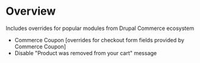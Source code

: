# Overview
Includes overrides for popular modules from Drupal Commerce ecosystem

- Commerce Coupon [overrides for checkout form fields provided by Commerce Coupon]
- Disable "Product was removed from your cart" message